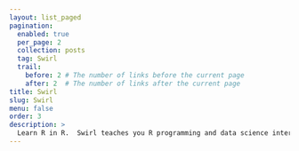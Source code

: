 ```yaml
---
layout: list_paged
pagination: 
  enabled: true
  per_page: 2
  collection: posts
  tag: Swirl
  trail: 
    before: 2 # The number of links before the current page
    after: 2  # The number of links after the current page
title: Swirl
slug: Swirl
menu: false
order: 3
description: >
  Learn R in R.  Swirl teaches you R programming and data science interactively, at your own pace, and right in the R console!  Swirl is a platform for learning (and teaching) statistics and R simultaneously and interactively. It presents a choice of course lessons and interactively tutors a user through them. A user may be asked to watch a video, to answer a multiple-choice or fill-in-the-blanks question, or to enter a command in the R console.
---
```


